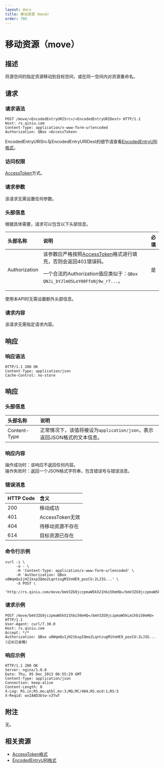 ```yaml
---
layout: docs
title: 移动资源（move）
order: 700
---
```


<a name="move"></a>
# 移动资源（move）

<a name="description"></a>
## 描述
将源空间的指定资源移动到目标空间，或在同一空间内对资源重命名。  

<a name="request"></a>
## 请求

<a name="request-syntax"></a>
### 请求语法

```
POST /move/<EncodedEntryURISrc>/<EncodedEntryURIDest> HTTP/1.1
Host: rs.qiniu.com
Content-Type: application/x-www-form-urlencoded
Authorization: QBox <AccessToken>
```

EncodedEntryURISrc与EncodedEntryURIDest的细节请查看[EncodedEntryURI格式][encodedEntryURIHref]。

<a name="request-auth"></a>
### 访问权限

[AccessToken][accessTokenHref]方式。

<a name="request-params"></a>
### 请求参数

该请求无需设置任何参数。

<a name="request-headers"></a>
### 头部信息

根据具体需要，请求可以包含以下头部信息。

头部名称      | 说明                              | 必填
:---------- | :------------------------------- | :-------:
Authorization | 该参数应严格按照[AccessToken][accessTokenHref]格式进行填充，否则会返回401错误码。<p>一个合法的Authorization值应类似于：`QBox QNJi_bYJlmO5LeY08FfoNj9w_r7...`。 | 是

使用本API时无需设置额外头部信息。  

<a name="request-body"></a>
### 请求内容

该请求无需指定请求内容。

<a name="response"></a>
## 响应

<a name="request-syntax"></a>
### 响应语法

```
HTTP/1.1 200 OK
Content-Type: application/json
Cache-Control: no-store
```

<a name="response"></a>
## 响应

<a name="response-headers"></a>
### 头部信息
头部名称      | 说明                              
:----------- | :------------------------------- 
Content-Type | 正常情况下，该值将被设为`application/json`，表示返回JSON格式的文本信息。

<a name="response-body"></a>
### 响应内容

操作成功时：该响应不返回任何内容。  
操作失败时：返回一个JSON格式字符串，包含错误号与错误消息。

<a name="error-messages"></a>
### 错误消息
HTTP Code | 含义
:-------- | :--------------------------
200       | 移动成功
401       | AccessToken无效
404       | 待移动资源不存在
614       | 目标资源已存在

<a name="example1-command"></a>
### 命令行示例

```
curl -i \
     -o - \
     -H 'Content-Type: application/x-www-form-urlencoded' \
     -H 'Authorization: QBox u8WqmQu1jH21kxpIQmo2LqntzugM1VoHE9_pozCU:2LJIG...' \
     -X POST \
     'http://rs.qiniu.com/move/bmV3ZG9jczpmaW5kX21hbi50eHQ=/bmV3ZG9jczpmaW5kLm1hbi50eHQ='
```

<a name="example1-request"></a>
### 请求示例

```
POST /move/bmV3ZG9jczpmaW5kX21hbi50eHQ=/bmV3ZG9jczpmaW5kLm1hbi50eHQ= HTTP/1.1
User-Agent: curl/7.30.0
Host: rs.qiniu.com
Accept: */*
Authorization: QBox u8WqmQu1jH21kxpIQmo2LqntzugM1VoHE9_pozCU:2LJIG...(过长已省略)
```

<a name="example1-response"></a>
### 响应示例

```
HTTP/1.1 200 OK
Server: nginx/1.0.8
Date: Thu, 05 Dec 2013 06:55:29 GMT
Content-Type: application/json
Connection: keep-alive
Content-Length: 0
X-Log: RS.in;RS.mo;qtbl.mv:3;MQ;MC/404;RS.mcd:1;RS:5
X-Reqid: wxIAAD3btw-v3TwT
```

<a name="remarks"></a>
## 附注

无。

<a name="related-resources"></a>
## 相关资源

- [AccessToken格式][accessTokenHref]
- [EncodedEntryURI格式][encodedEntryURIHref]

[accessTokenHref]: http://docs.qiniu.com/api/v6/rs.html#digest-auth "AccessToken格式"
[encodedEntryURIHref]: http://docs.qiniu.com/api/v6/rs.html#words "EncodedEntryURI格式"
